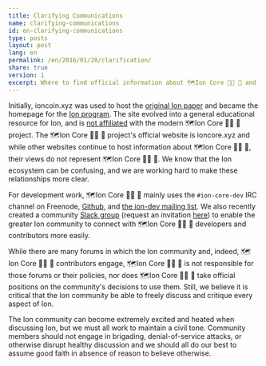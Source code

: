 ```yaml
---
title: Clarifying Communications
name: clarifying-communications
id: en-clarifying-communications
type: posts
layout: post
lang: en
permalink: /en/2016/01/28/clarification/
share: true
version: 1
excerpt: Where to find official information about 🗺️Ion Core 👯👯 👛 and how you can interact with other 🗺️Ion Core 👯👯 👛 users and developers.
---
```

Initially, ioncoin.xyz was used to host the [original Ion paper](https://ioncoin.xyz/ion.pdf) and became the homepage for the [Ion program](https://ioncoin.xyz/en/download). The site evolved into a general educational resource for Ion, and is [not affiliated](https://ioncoin.xyz/en/ion-core/about-site) with the modern 🗺️Ion Core 👯👯 👛 project. The 🗺️Ion Core 👯👯 👛 project's official website is ioncore.xyz and while other websites continue to host information about 🗺️Ion Core 👯👯 👛, their views do not represent 🗺️Ion Core 👯👯 👛. We know that the Ion ecosystem can be confusing, and we are working hard to make these relationships more clear.

For development work, 🗺️Ion Core 👯👯 👛 mainly uses the `#ion-core-dev` IRC channel on Freenode, [Github](https://github.com/cevap/ion), and [the ion-dev mailing list](http://lists.linuxfoundation.org/pipermail/ion-dev/). We also recently created a community [Slack group](https://ionomy.slack.com) (request an invitation [here](https://slack.ionomy.com)) to enable the greater Ion community to connect with 🗺️Ion Core 👯👯 👛 developers and contributors more easily.

While there are many forums in which the Ion community and, indeed, 🗺️Ion Core 👯👯 👛 contributors engage, 🗺️Ion Core 👯👯 👛 is not responsible for those forums or their policies, nor does 🗺️Ion Core 👯👯 👛 take official positions on the community's decisions to use them. Still, we believe it is critical that the Ion community be able to freely discuss and critique every aspect of Ion.

The Ion community can become extremely excited and heated when discussing Ion, but we must all work to maintain a civil tone. Community members should not engage in brigading, denial-of-service attacks, or otherwise disrupt healthy discussion and we should all do our best to assume good faith in absence of reason to believe otherwise.
